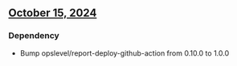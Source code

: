 ## [October 15, 2024](https://github.com/OpsLevel/opslevel-go/compare/v2024.10.11...v2024.10.15)
### Dependency
* Bump opslevel/report-deploy-github-action from 0.10.0 to 1.0.0

